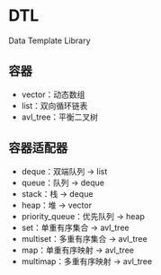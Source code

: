 # DTL
Data Template Library

## 容器
* vector：动态数组
* list：双向循环链表
* avl_tree：平衡二叉树

## 容器适配器
* deque：双端队列 -> list
* queue：队列 -> deque
* stack：栈 -> deque
* heap：堆 -> vector
* priority_queue：优先队列 -> heap
* set：单重有序集合 -> avl_tree
* multiset：多重有序集合 -> avl_tree
* map：单重有序映射 -> avl_tree
* multimap：多重有序映射 -> avl_tree

